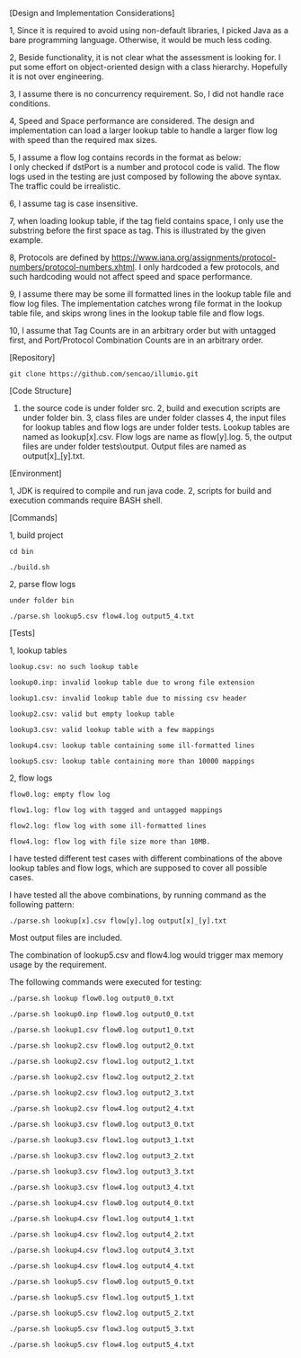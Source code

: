 [Design and Implementation Considerations]

1, Since it is required to avoid using non-default libraries, I picked Java as a bare programming language. Otherwise, it would be much less coding.

2, Beside functionality, it is not clear what the assessment is looking for. I put some effort on object-oriented design with a class hierarchy. Hopefully it is not over engineering.

3, I assume there is no concurrency requirement. So, I did not handle race conditions.

4, Speed and Space performance are considered. The design and implementation can load a larger lookup table to handle a larger flow log with speed than the required max sizes.

5, I assume a flow log contains records in the format as below:   
    <version> <account-id> <interface-id> <srcaddr> <dstaddr> <srcport> <dstport> <protocol> <packets> <bytes> <start> <end> <action> <log-status>
I only checked if dstPort is a number and protocol code is valid. The flow logs used in the testing are just composed by following the above syntax. The traffic could be irrealistic. 

6, I assume tag is case insensitive.

7, when loading lookup table, if the tag field contains space, I only use the substring before the first space as tag. This is illustrated by the given example.

8, Protocols are defined by https://www.iana.org/assignments/protocol-numbers/protocol-numbers.xhtml. I only hardcoded a few protocols, and such hardcoding would not affect speed and space performance.

9, I assume there may be some ill formatted lines in the lookup table file and flow log files. The implementation catches wrong file format in the lookup table file, and skips wrong lines in the lookup table file and flow logs.

10, I assume that Tag Counts are in an arbitrary order but with untagged first, and Port/Protocol Combination Counts are in an arbitrary order.

[Repository]

    git clone https://github.com/sencao/illumio.git

[Code Structure]

1. the source code is under folder src.
2, build and execution scripts are under folder bin.
3, class files are under folder classes
4, the input files for lookup tables and flow logs are under folder tests. Lookup tables are named as lookup[x].csv. Flow logs are name as flow[y].log.
5, the output files are under folder tests\output. Output files are named as output[x]_[y].txt.

[Environment]

1, JDK is required to compile and run java code.
2, scripts for build and execution commands require BASH shell.

[Commands]

1, build project

    cd bin
    
    ./build.sh

2, parse flow logs

    under folder bin
    
    ./parse.sh lookup5.csv flow4.log output5_4.txt

[Tests]

1, lookup tables

    lookup.csv: no such lookup table
    
    lookup0.inp: invalid lookup table due to wrong file extension
    
    lookup1.csv: invalid lookup table due to missing csv header
    
    lookup2.csv: valid but empty lookup table
    
    lookup3.csv: valid lookup table with a few mappings
    
    lookup4.csv: lookup table containing some ill-formatted lines
    
    lookup5.csv: lookup table containing more than 10000 mappings 
    

2, flow logs

    flow0.log: empty flow log
    
    flow1.log: flow log with tagged and untagged mappings
    
    flow2.log: flow log with some ill-formatted lines
    
    flow4.log: flow log with file size more than 10MB. 
    

I have tested different test cases with different combinations of the above lookup tables and flow logs, which are supposed to cover all possible cases.

I have tested all the above combinations, by running command as the following pattern:

    ./parse.sh lookup[x].csv flow[y].log output[x]_[y].txt
    
Most output files are included.

The combination of lookup5.csv and flow4.log would trigger max memory usage by the requirement.

The following commands were executed for testing:

    ./parse.sh lookup flow0.log output0_0.txt
    
    ./parse.sh lookup0.inp flow0.log output0_0.txt
    
    ./parse.sh lookup1.csv flow0.log output1_0.txt
    
    ./parse.sh lookup2.csv flow0.log output2_0.txt
    
    ./parse.sh lookup2.csv flow1.log output2_1.txt
    
    ./parse.sh lookup2.csv flow2.log output2_2.txt
    
    ./parse.sh lookup2.csv flow3.log output2_3.txt
    
    ./parse.sh lookup2.csv flow4.log output2_4.txt
    
    ./parse.sh lookup3.csv flow0.log output3_0.txt
    
    ./parse.sh lookup3.csv flow1.log output3_1.txt
    
    ./parse.sh lookup3.csv flow2.log output3_2.txt
    
    ./parse.sh lookup3.csv flow3.log output3_3.txt
    
    ./parse.sh lookup3.csv flow4.log output3_4.txt
    
    ./parse.sh lookup4.csv flow0.log output4_0.txt
    
    ./parse.sh lookup4.csv flow1.log output4_1.txt
    
    ./parse.sh lookup4.csv flow2.log output4_2.txt
    
    ./parse.sh lookup4.csv flow3.log output4_3.txt
    
    ./parse.sh lookup4.csv flow4.log output4_4.txt
    
    ./parse.sh lookup5.csv flow0.log output5_0.txt
    
    ./parse.sh lookup5.csv flow1.log output5_1.txt
    
    ./parse.sh lookup5.csv flow2.log output5_2.txt
    
    ./parse.sh lookup5.csv flow3.log output5_3.txt
    
    ./parse.sh lookup5.csv flow4.log output5_4.txt
